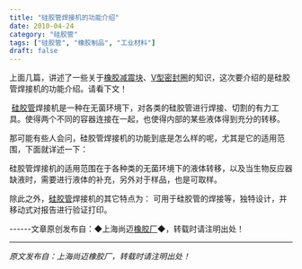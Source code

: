 ```yaml
---
title: "硅胶管焊接机的功能介绍"
date: 2010-04-24
category: "硅胶管"
tags: ["硅胶管", "橡胶制品", "工业材料"]
draft: false
---
```


上面几篇，讲述了一些关于[橡胶减震块](http://www.smpolymer.com/)、[V型密封圈](http://www.smpolymer.com/)的知识，这次要介绍的是硅胶管焊接机的功能介绍。请看下文！

 [硅胶管](http://www.smpolymer.com/guijiaoguan/)焊接机是一种在无菌环境下，对各类的硅胶管进行焊接、切割的有力工具。使得两个不同的容器连接在一起，也使得内部的某些液体得到充分的转移。

那可能有些人会问，硅胶管焊接机的功能到底是怎么样的呢，尤其是它的适用范围，下面就详述一下：

硅胶管焊接机的适用范围在于各种类的无菌环境下的液体转移，以及当生物反应器缺液时，需要进行液体的补充，另外对于样品，也是可取样。

除此之外，[硅胶管](http://www.smpolymer.com/guijiaoguan/)焊接机的其它特点为： 可用于硅胶管的焊接等，独特设计，并移动式对报告进行验证打印。

------文章原创发布自：◆上海尚迈[橡胶厂](http://www.smpolymer.com/)◆，转载时请注明出处！

---

*原文发布自：上海尚迈橡胶厂，转载时请注明出处！*

